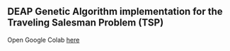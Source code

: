 ## DEAP Genetic Algorithm implementation for the Traveling Salesman Problem (TSP)

Open Google Colab [here](https://colab.research.google.com/drive/1M4AKb7qVo23z_D4X4AQbJkTxPvKiRCJP)